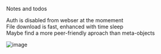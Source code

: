 Notes and todos  

Auth is disabled from webser at the momement  
File download is fast, enhanced with time sleep  
Maybe find a more peer-friendly aproach than meta-objects

![image](https://github.com/RS-PYTHON/rs-server/assets/101092180/23b71488-a2aa-4adc-9042-95de1eb877bc)
